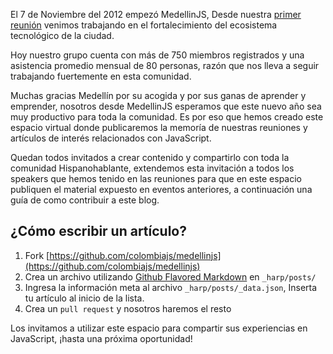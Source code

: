 El 7 de Noviembre del 2012 empezó MedellinJS, Desde nuestra [primer reunión](http://www.meetup.com/MedellinJS/events/86130022/)
venimos trabajando en el fortalecimiento del ecosistema tecnológico de la ciudad.

Hoy nuestro grupo cuenta con más de 750 miembros registrados y una asistencia promedio
mensual de 80 personas, razón que nos lleva a seguir trabajando fuertemente en esta comunidad.

<!-- more -->
Muchas gracias Medellín por su acogida y por sus ganas de aprender y emprender,
nosotros desde MedellinJS esperamos que este nuevo año sea muy productivo para
toda la comunidad. Es por eso que hemos creado este espacio virtual donde publicaremos
la memoría de nuestras reuniones y artículos de interés relacionados con JavaScript.

Quedan todos invitados a crear contenido y compartirlo con toda la comunidad Hispanohablante,
extendemos esta invitación a todos los speakers que hemos tenido en las reuniones para
que en este espacio publiquen el material expuesto en eventos anteriores, a continuación
una guía de como contribuir a este blog.

## ¿Cómo escribir un artículo?

1. Fork [https://github.com/colombiajs/medellinjs](https://github.com/colombiajs/medellinjs)
2. Crea un archivo utilizando [Github Flavored Markdown](http://github.github.com/github-flavored-markdown/) en `_harp/posts/`
3. Ingresa la información meta al archivo `_harp/posts/_data.json`, Inserta tu artículo al inicio de la lista.
4. Crea un `pull request` y nosotros haremos el resto

Los invitamos a utilizar este espacio para compartir sus experiencias en JavaScript,
¡hasta una próxima oportunidad!
